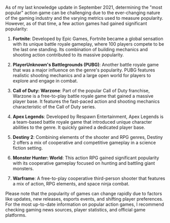 As of my last knowledge update in September 2021, determining the "most popular" action game can be challenging due to the ever-changing nature of the gaming industry and the varying metrics used to measure popularity. However, as of that time, a few action games had gained significant popularity:

1. **Fortnite**: Developed by Epic Games, Fortnite became a global sensation with its unique battle royale gameplay, where 100 players compete to be the last one standing. Its combination of building mechanics and shooting action contributed to its massive popularity.

2. **PlayerUnknown's Battlegrounds (PUBG)**: Another battle royale game that was a major influence on the genre's popularity. PUBG features realistic shooting mechanics and a large open world for players to explore and engage in combat.

3. **Call of Duty: Warzone**: Part of the popular Call of Duty franchise, Warzone is a free-to-play battle royale game that gained a massive player base. It features the fast-paced action and shooting mechanics characteristic of the Call of Duty series.

4. **Apex Legends**: Developed by Respawn Entertainment, Apex Legends is a team-based battle royale game that introduced unique character abilities to the genre. It quickly gained a dedicated player base.

5. **Destiny 2**: Combining elements of the shooter and RPG genres, Destiny 2 offers a mix of cooperative and competitive gameplay in a science fiction setting.

6. **Monster Hunter: World**: This action RPG gained significant popularity with its cooperative gameplay focused on hunting and battling giant monsters.

7. **Warframe**: A free-to-play cooperative third-person shooter that features a mix of action, RPG elements, and space ninja combat.

Please note that the popularity of games can change rapidly due to factors like updates, new releases, esports events, and shifting player preferences. For the most up-to-date information on popular action games, I recommend checking gaming news sources, player statistics, and official game platforms.